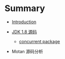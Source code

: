 # Summary

* [Introduction](README.md)
* [JDK 1.8 源码](chapter1.md)
  * [concurrent package](concurrent-package.md)

* Motan 源码分析


